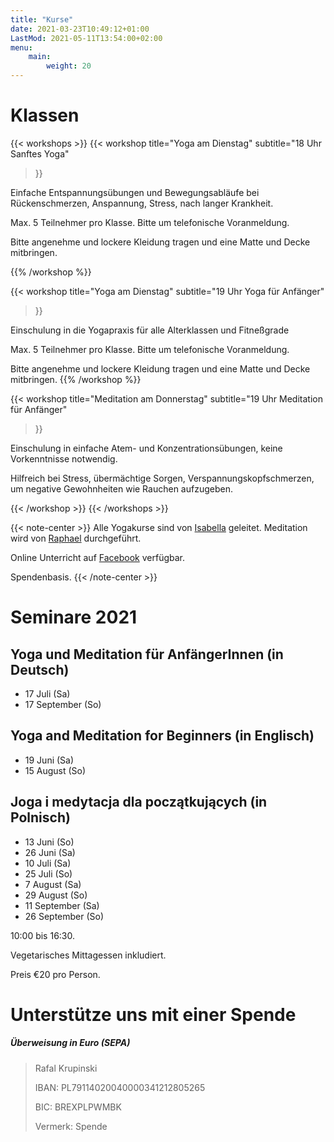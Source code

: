 ```yaml
---
title: "Kurse"
date: 2021-03-23T10:49:12+01:00
LastMod: 2021-05-11T13:54:00+02:00
menu:
    main:
        weight: 20
---
```


# Klassen

{{< workshops >}}
{{< workshop
    title="Yoga am Dienstag"
    subtitle="18 Uhr Sanftes Yoga"
>}}

Einfache Entspannungsübungen und Bewegungsabläufe bei Rückenschmerzen, Anspannung, Stress, nach langer Krankheit.

Max. 5 Teilnehmer pro Klasse. Bitte um telefonische Voranmeldung.

Bitte angenehme und lockere Kleidung tragen und eine Matte und Decke mitbringen.

{{% /workshop %}}


{{< workshop
title="Yoga am Dienstag"
subtitle="19 Uhr Yoga für Anfänger"
>}}

Einschulung in die Yogapraxis für alle Alterklassen und Fitneßgrade

Max. 5 Teilnehmer pro Klasse. Bitte um telefonische Voranmeldung.

Bitte angenehme und lockere Kleidung tragen und eine Matte und Decke mitbringen.
{{% /workshop %}}


{{< workshop
title="Meditation am Donnerstag"
subtitle="19 Uhr Meditation für Anfänger"
>}}

Einschulung in einfache Atem- und Konzentrationsübungen, keine Vorkenntnisse notwendig. 

Hilfreich bei Stress, übermächtige Sorgen, Verspannungskopfschmerzen, um negative Gewohnheiten wie Rauchen aufzugeben.

{{< /workshop >}}
{{< /workshops >}}

{{< note-center >}}
Alle Yogakurse sind von [Isabella](about#isabella) geleitet.
Meditation wird von [Raphael](about#rafal) durchgeführt.

Online Unterricht auf [Facebook](https://www.facebook.com/melisaretreat/) verfügbar.

Spendenbasis.
{{< /note-center >}}

# Seminare 2021

## Yoga und Meditation für AnfängerInnen (in Deutsch)

- <time datetime="2021-07-17">17 Juli (Sa)</time>
- <time datetime="2021-09-19">17 September (So)</time>

## Yoga and Meditation for Beginners (in Englisch)

- <time datetime="2021-06-19">19 Juni (Sa)</time>
- <time datetime="2021-08-15">15 August (So)</time>

## Joga i medytacja dla początkujących (in Polnisch)

- <time datetime="2021-06-13">13 Juni (So)</time>
- <time datetime="2021-06-26">26 Juni (Sa)</time>
- <time datetime="2021-07-10">10 Juli (Sa)</time>
- <time datetime="2021-07-25">25 Juli (So)</time>
- <time datetime="2021-08-07">7 August (Sa)</time>
- <time datetime="2021-08-29">29 August (So)</time>
- <time datetime="2021-09-11">11 September (Sa)</time>
- <time datetime="2021-09-26">26 September (So)</time>

10:00 bis 16:30.

Vegetarisches Mittagessen inkludiert.

Preis €20 pro Person. 

# Unterstütze uns mit einer Spende

##### Überweisung in Euro (SEPA)

> Rafal Krupinski
>
> IBAN: PL79114020040000341212805265
>
> BIC: BREXPLPWMBK
> 
> Vermerk: Spende
